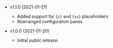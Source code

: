 * v1.1.0 (2021-01-21)
  * Added support for `{s}` and `{ss}` placeholders
  * Rearranged configuration panes

* v1.0.0 (2021-01-20)
  * Initial public release.
